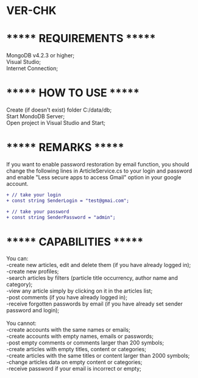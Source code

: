 # VER-CHK
# ***** REQUIREMENTS *****
MongoDB v4.2.3 or higher;<br/>
Visual Studio;<br/>
Internet Connection;<br/>

# ***** HOW TO USE *****
Create (if doesn't exist) folder C:/data/db;<br/>
Start MondoDB Server;<br/>
Open project in Visual Studio and Start;<br/>

# ***** REMARKS *****
If you want to enable password restoration by email function, you should change the following lines in ArticleService.cs to your login and password and enable "Less secure apps to access Gmail" option in your google account.<br/>
```diff
+ // take your login
+ const string SenderLogin = "test@gmai.com";

+ // take your password
+ const string SenderPassword = "admin";
```

# ***** CAPABILITIES *****
You can: <br/>
-create new articles, edit and delete them (if you have already logged in);<br/>
-create new profiles;<br/>
-search articles by filters (particle title occurrency, author name and category);<br/>
-view any article simply by clicking on it in the articles list;<br/>
-post comments (if you have already logged in);<br/>
-receive forgotten passwords by email (if you have already set sender password and login);<br/>
<br/>
You cannot:<br/>
-create accounts with the same names or emails;<br/>
-create accounts with empty names, emails or passwords;<br/>
-post empty comments or comments larger than 200 symbols;<br/>
-create articles with empty titles, content or categories;<br/>
-create articles with the same titles or content larger than 2000 symbols;<br/>
-change articles data on empty content or categories;<br/>
-receive password if your email is incorrect or empty;<br/>
